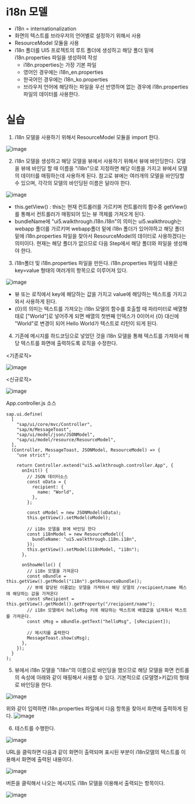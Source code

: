 # i18n 모델 #
- i18n = internationalization
- 화면의 텍스트를 브라우저의 언어별로 설정하기 위해서 사용
- ResourceModel 모듈을 사용
- i18n 폴더를 UI5 프로젝트의 루트 폴더에 생성하고 해당 폴더 밑에 i18n.properties 파일을 생성하여 작성
	- i18n.properties는 가장 기본 파일
	- 영어인 경우에는 i18n_en.properties
	- 한국어인 경우에는 i18n_ko.properties
	- 브라우저 언어에 해당하는 파일을 우선 반영하며 없는 경우에 i18n.properties 파일의 데이터를 사용한다.

# 실습 #

1) i18n 모델을 사용하기 위해서 ResourceModel 모듈을 import 한다.
 
![image](https://github.com/hkhdoc/2024-kyu-fiori/assets/171245582/6c27bd79-622b-45d5-8e10-0b2d4d6985b6)


2) i18n 모델을 생성하고 해당 모델을 뷰에서 사용하기 위해서 뷰에 바인딩한다. 모델을 뷰에 바인딩 할 때 이름을 "i18n"으로 지정하면 해당 이름을 가지고 뷰에서 모델의 데이터를 매핑하는데 사용하게 된다. 참고로 뷰에는 여러개의 모델을 바인딩할 수 있으며, 각각의 모델의 바인딩된 이름은 달라야 한다.

![image](https://github.com/hkhdoc/2024-kyu-fiori/assets/171245582/c257a18b-f14d-48c4-85bd-2c425827abc3)

- this.getView() : this는 현재 컨트롤러를 가르키며 컨트롤러의 함수중 getView()를 통해서 컨트롤러가 매핑되어 있는 뷰 객체를 가져오게 된다.
- bundleName에 "ui5.walkthrough.i18n.i18n"의 의미는 ui5.walkthrough는 webapp 폴더를 가르키며 webapp폴더 밑에 i18n 폴더가 있어야하고 해당 폴더 밑에 i18n.properties 파일을 찾아서 ResourceModel의 데이터로 사용하겠다는 의미이다. 현재는 해당 폴더가 없으므로 다음 Step에서 해당 폴더와 파일을 생성해야 한다.


 3) i18n폴더 및 i18n.properties 파일을 만든다. i18n.properties 파일의 내용은 key=value 형태의 여러개의 항목으로 이루어져 있다.

![image](https://github.com/hkhdoc/2024-kyu-fiori/assets/171245582/c7d06ba2-ee85-4ea3-a522-54035b3c278a)

- 뷰 또는 로직에서 key에 해당하는 값을 가지고 value에 해당하는 텍스트를 가지고 와서 사용하게 된다.
- {0}의 의미는 텍스트를 가져오는 i18n 모델의 함수를 호출할 때 파라미터로 배열형태로 ["World"]로 넣어주게 되면 배열의 첫번째 인덱스가 0이어서 {0} 대신에 "World"로 변경이 되어 Hello World가 텍스트로 리턴이 되게 된다.


4) 기존에 메시지를 하드코딩으로 넣었던 것을 i18n 모델을 통해 텍스트를 가져와서 해당 텍스트를 화면에 출력하도록 로직을 수정한다.

<기존로직>

![image](https://github.com/hkhdoc/2024-kyu-fiori/assets/171245582/45a851af-ffb0-4e4e-a300-722702813829)

<신규로직>

![image](https://github.com/hkhdoc/2024-kyu-fiori/assets/171245582/7b04bd3b-99bd-42b5-9342-a3d00eda2b5a)

App.controller.js 소스
```
sap.ui.define(
  [
    "sap/ui/core/mvc/Controller",
    "sap/m/MessageToast",
    "sap/ui/model/json/JSONModel",
    "sap/ui/model/resource/ResourceModel",
  ],
  (Controller, MessageToast, JSONModel, ResourceModel) => {
    "use strict";

    return Controller.extend("ui5.walkthrough.controller.App", {
      onInit() {
        // JSON 데이터소스
        const oData = {
          recipient: {
            name: "World",
          },
        };

        const oModel = new JSONModel(oData);
        this.getView().setModel(oModel);

        // i18n 모델을 뷰에 바인딩 한다
        const i18nModel = new ResourceModel({
          bundleName: "ui5.walkthrough.i18n.i18n",
        });
        this.getView().setModel(i18nModel, "i18n");
      },

      onShowHello() {
        // i18n 모델을 가져온다
        const oBundle = this.getView().getModel("i18n").getResourceBundle();
        // 뷰에 할당된 이름없는 모델을 가져와서 해당 모델의 /recipient/name 패스에 해당하는 값을 가져온다
        const sRecipient = this.getView().getModel().getProperty("/recipient/name");
        // i18n 모델에서 helloMsg 키에 해당하는 텍스트에 배열값을 넘겨줘서 텍스트를 가져온다.
        const sMsg = oBundle.getText("helloMsg", [sRecipient]);

        // 메시지를 출력한다
        MessageToast.show(sMsg);
      },
    });
  }
);
```


5) 뷰에서 i18n 모델을 "i18n"의 이름으로 바인딩을 했으므로 해당 모델을 화면 컨트롤의 속성에 아래와 같이 매핑해서 사용할 수 있다. 기본적으로 {모델명>키값}의 형태로 바인딩을 한다.

![image](https://github.com/hkhdoc/2024-kyu-fiori/assets/171245582/f27ba9fa-88e1-441e-a02e-42b0af1e1487)

위와 같이 입력하면 i18n.properties 파일에서 다음 항목을 찾아서 화면에 출력하게 된다.
![image](https://github.com/hkhdoc/2024-kyu-fiori/assets/171245582/2dd214b4-72a6-47c0-a8cb-b5eb453ec8bb)

6) 테스트를 수행한다.

![image](https://github.com/hkhdoc/2024-kyu-fiori/assets/171245582/f1023b10-6eb7-4e08-bed8-a1c78664958a)

URL을 클릭하면 다음과 같이 화면이 출력되며 표시된 부분이 i18n모델의 텍스트를 이용해서 화면에 출력된 내용이다.

![image](https://github.com/hkhdoc/2024-kyu-fiori/assets/171245582/8a19b3d4-2512-4964-9684-1a6f8ec1b6d5)

버튼을 클릭해서 나오는 메시지도 i18n 모델을 이용해서 출력되는 항목이다.

![image](https://github.com/hkhdoc/2024-kyu-fiori/assets/171245582/e8c8e448-83d4-4189-a952-db0ae9043ef3)

